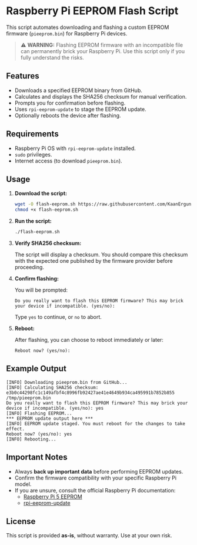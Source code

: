 # Raspberry Pi EEPROM Flash Script

This script automates downloading and flashing a custom EEPROM firmware (`pieeprom.bin`) for Raspberry Pi devices.

> ⚠️ **WARNING:** Flashing EEPROM firmware with an incompatible file can permanently brick your Raspberry Pi. Use this script only if you fully understand the risks.

## Features

- Downloads a specified EEPROM binary from GitHub.
- Calculates and displays the SHA256 checksum for manual verification.
- Prompts you for confirmation before flashing.
- Uses `rpi-eeprom-update` to stage the EEPROM update.
- Optionally reboots the device after flashing.

## Requirements

- Raspberry Pi OS with `rpi-eeprom-update` installed.
- `sudo` privileges.
- Internet access (to download `pieeprom.bin`).

## Usage

1. **Download the script:**

   ```bash
   wget -O flash-eeprom.sh https://raw.githubusercontent.com/KaanErgun/raspberry-pi-5-multi-touch/main/flash_mtouch.sh
   chmod +x flash-eeprom.sh
   ```

2. **Run the script:**

   ```bash
   ./flash-eeprom.sh
   ```

3. **Verify SHA256 checksum:**

   The script will display a checksum. You should compare this checksum with the expected one published by the firmware provider before proceeding.

4. **Confirm flashing:**

   You will be prompted:

   ```
   Do you really want to flash this EEPROM firmware? This may brick your device if incompatible. (yes/no):
   ```

   Type `yes` to continue, or `no` to abort.

5. **Reboot:**

   After flashing, you can choose to reboot immediately or later:

   ```
   Reboot now? (yes/no):
   ```

## Example Output

```text
[INFO] Downloading pieeprom.bin from GitHub...
[INFO] Calculating SHA256 checksum:
e3b0c44298fc1c149afbf4c8996fb92427ae41e4649b934ca495991b7852b855  /tmp/pieeprom.bin
Do you really want to flash this EEPROM firmware? This may brick your device if incompatible. (yes/no): yes
[INFO] Flashing EEPROM...
*** EEPROM update output here ***
[INFO] EEPROM update staged. You must reboot for the changes to take effect.
Reboot now? (yes/no): yes
[INFO] Rebooting...
```

## Important Notes

- Always **back up important data** before performing EEPROM updates.
- Confirm the firmware compatibility with your specific Raspberry Pi model.
- If you are unsure, consult the official Raspberry Pi documentation:
  - [Raspberry Pi 5 EEPROM](https://www.raspberrypi.com/documentation/computers/raspberry-pi.html#updating-the-bootloader)
  - [rpi-eeprom-update](https://www.raspberrypi.com/documentation/computers/raspberry-pi.html#rpi-eeprom-update)

## License

This script is provided **as-is**, without warranty. Use at your own risk.
